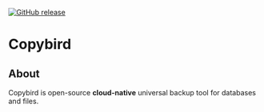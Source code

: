 [![GitHub release](https://img.shields.io/github/release/copybird/copybird/all.svg?style=flat-square)](https://github.com/copybird/copybird/releases)

# Copybird

## About

Copybird is open-source **cloud-native** universal backup tool for databases and files.

